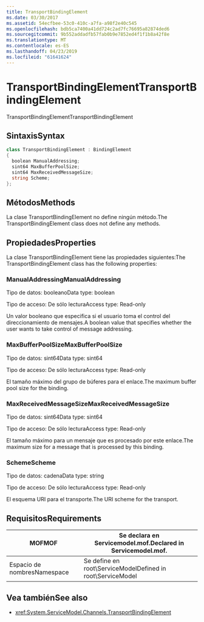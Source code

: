 ```yaml
---
title: TransportBindingElement
ms.date: 03/30/2017
ms.assetid: 54ecfbee-53c0-410c-a7fa-a98f2e40c545
ms.openlocfilehash: bdb5ca7400a41dd724c2ad7fc76695a82874ded6
ms.sourcegitcommit: 9b552addadfb57fab0b9e7852ed4f1f1b8a42f8e
ms.translationtype: MT
ms.contentlocale: es-ES
ms.lasthandoff: 04/23/2019
ms.locfileid: "61641624"
---
```

# <a name="transportbindingelement"></a><span data-ttu-id="76f4b-102">TransportBindingElement</span><span class="sxs-lookup"><span data-stu-id="76f4b-102">TransportBindingElement</span></span>
<span data-ttu-id="76f4b-103">TransportBindingElement</span><span class="sxs-lookup"><span data-stu-id="76f4b-103">TransportBindingElement</span></span>  
  
## <a name="syntax"></a><span data-ttu-id="76f4b-104">Sintaxis</span><span class="sxs-lookup"><span data-stu-id="76f4b-104">Syntax</span></span>  
  
```csharp
class TransportBindingElement : BindingElement  
{  
  boolean ManualAddressing;  
  sint64 MaxBufferPoolSize;  
  sint64 MaxReceivedMessageSize;  
  string Scheme;  
};  
```  
  
## <a name="methods"></a><span data-ttu-id="76f4b-105">Métodos</span><span class="sxs-lookup"><span data-stu-id="76f4b-105">Methods</span></span>  
 <span data-ttu-id="76f4b-106">La clase TransportBindingElement no define ningún método.</span><span class="sxs-lookup"><span data-stu-id="76f4b-106">The TransportBindingElement class does not define any methods.</span></span>  
  
## <a name="properties"></a><span data-ttu-id="76f4b-107">Propiedades</span><span class="sxs-lookup"><span data-stu-id="76f4b-107">Properties</span></span>  
 <span data-ttu-id="76f4b-108">La clase TransportBindingElement tiene las propiedades siguientes:</span><span class="sxs-lookup"><span data-stu-id="76f4b-108">The TransportBindingElement class has the following properties:</span></span>  
  
### <a name="manualaddressing"></a><span data-ttu-id="76f4b-109">ManualAddressing</span><span class="sxs-lookup"><span data-stu-id="76f4b-109">ManualAddressing</span></span>  
 <span data-ttu-id="76f4b-110">Tipo de datos: booleano</span><span class="sxs-lookup"><span data-stu-id="76f4b-110">Data type: boolean</span></span>  
  
 <span data-ttu-id="76f4b-111">Tipo de acceso: De sólo lectura</span><span class="sxs-lookup"><span data-stu-id="76f4b-111">Access type: Read-only</span></span>  
  
 <span data-ttu-id="76f4b-112">Un valor booleano que especifica si el usuario toma el control del direccionamiento de mensajes.</span><span class="sxs-lookup"><span data-stu-id="76f4b-112">A boolean value that specifies whether the user wants to take control of message addressing.</span></span>  
  
### <a name="maxbufferpoolsize"></a><span data-ttu-id="76f4b-113">MaxBufferPoolSize</span><span class="sxs-lookup"><span data-stu-id="76f4b-113">MaxBufferPoolSize</span></span>  
 <span data-ttu-id="76f4b-114">Tipo de datos: sint64</span><span class="sxs-lookup"><span data-stu-id="76f4b-114">Data type: sint64</span></span>  
  
 <span data-ttu-id="76f4b-115">Tipo de acceso: De sólo lectura</span><span class="sxs-lookup"><span data-stu-id="76f4b-115">Access type: Read-only</span></span>  
  
 <span data-ttu-id="76f4b-116">El tamaño máximo del grupo de búferes para el enlace.</span><span class="sxs-lookup"><span data-stu-id="76f4b-116">The maximum buffer pool size for the binding.</span></span>  
  
### <a name="maxreceivedmessagesize"></a><span data-ttu-id="76f4b-117">MaxReceivedMessageSize</span><span class="sxs-lookup"><span data-stu-id="76f4b-117">MaxReceivedMessageSize</span></span>  
 <span data-ttu-id="76f4b-118">Tipo de datos: sint64</span><span class="sxs-lookup"><span data-stu-id="76f4b-118">Data type: sint64</span></span>  
  
 <span data-ttu-id="76f4b-119">Tipo de acceso: De sólo lectura</span><span class="sxs-lookup"><span data-stu-id="76f4b-119">Access type: Read-only</span></span>  
  
 <span data-ttu-id="76f4b-120">El tamaño máximo para un mensaje que es procesado por este enlace.</span><span class="sxs-lookup"><span data-stu-id="76f4b-120">The maximum size for a message that is processed by this binding.</span></span>  
  
### <a name="scheme"></a><span data-ttu-id="76f4b-121">Scheme</span><span class="sxs-lookup"><span data-stu-id="76f4b-121">Scheme</span></span>  
 <span data-ttu-id="76f4b-122">Tipo de datos: cadena</span><span class="sxs-lookup"><span data-stu-id="76f4b-122">Data type: string</span></span>  
  
 <span data-ttu-id="76f4b-123">Tipo de acceso: De sólo lectura</span><span class="sxs-lookup"><span data-stu-id="76f4b-123">Access type: Read-only</span></span>  
  
 <span data-ttu-id="76f4b-124">El esquema URI para el transporte.</span><span class="sxs-lookup"><span data-stu-id="76f4b-124">The URI scheme for the transport.</span></span>  
  
## <a name="requirements"></a><span data-ttu-id="76f4b-125">Requisitos</span><span class="sxs-lookup"><span data-stu-id="76f4b-125">Requirements</span></span>  
  
|<span data-ttu-id="76f4b-126">MOF</span><span class="sxs-lookup"><span data-stu-id="76f4b-126">MOF</span></span>|<span data-ttu-id="76f4b-127">Se declara en Servicemodel.mof.</span><span class="sxs-lookup"><span data-stu-id="76f4b-127">Declared in Servicemodel.mof.</span></span>|  
|---------|-----------------------------------|  
|<span data-ttu-id="76f4b-128">Espacio de nombres</span><span class="sxs-lookup"><span data-stu-id="76f4b-128">Namespace</span></span>|<span data-ttu-id="76f4b-129">Se define en root\ServiceModel</span><span class="sxs-lookup"><span data-stu-id="76f4b-129">Defined in root\ServiceModel</span></span>|  
  
## <a name="see-also"></a><span data-ttu-id="76f4b-130">Vea también</span><span class="sxs-lookup"><span data-stu-id="76f4b-130">See also</span></span>

- <xref:System.ServiceModel.Channels.TransportBindingElement>
